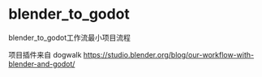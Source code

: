 # blender_to_godot
blender_to_godot工作流最小项目流程

项目插件来自 dogwalk
https://studio.blender.org/blog/our-workflow-with-blender-and-godot/
